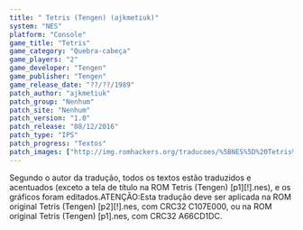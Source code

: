 ```yaml
---
title: " Tetris (Tengen) (ajkmetiuk)"
system: "NES"
platform: "Console"
game_title: "Tetris"
game_category: "Quebra-cabeça"
game_players: "2"
game_developer: "Tengen"
game_publisher: "Tengen"
game_release_date: "??/??/1989"
patch_author: "ajkmetiuk"
patch_group: "Nenhum"
patch_site: "Nenhum"
patch_version: "1.0"
patch_release: "08/12/2016"
patch_type: "IPS"
patch_progress: "Textos"
patch_images: ["http://img.romhackers.org/traducoes/%5BNES%5D%20Tetris%20-%20ajkmetiuk%20-%201.png","http://img.romhackers.org/traducoes/%5BNES%5D%20Tetris%20-%20ajkmetiuk%20-%202.png","http://img.romhackers.org/traducoes/%5BNES%5D%20Tetris%20-%20ajkmetiuk%20-%203.png"]
---
```

Segundo o autor da tradução, todos os textos estão traduzidos e acentuados (exceto a tela de título na ROM Tetris (Tengen) [p1][!].nes), e os gráficos foram editados.ATENÇÃO:Esta tradução deve ser aplicada na ROM original Tetris (Tengen) [p2][!].nes, com CRC32 C107E000, ou na ROM original Tetris (Tengen) [p1].nes, com CRC32 A66CD1DC.